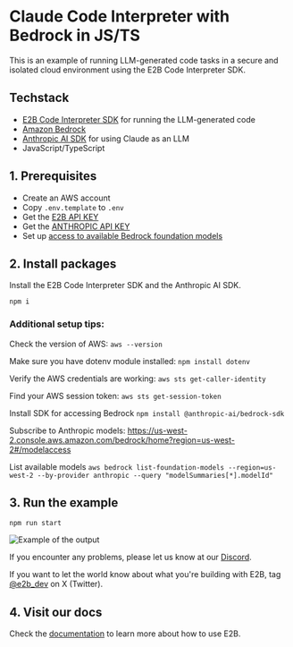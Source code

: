 # Claude Code Interpreter with Bedrock in JS/TS
This is an example of running LLM-generated code tasks in a secure and isolated cloud environment using the E2B Code Interpreter SDK.

## Techstack
- [E2B Code Interpreter SDK](https://github.com/e2b-dev/code-interpreter) for running the LLM-generated code
- [Amazon Bedrock](https://aws.amazon.com/bedrock/)
- [Anthropic AI SDK](https://www.npmjs.com/package/@anthropic-ai/sdk) for using Claude as an LLM
- JavaScript/TypeScript


## 1. Prerequisites

- Create an AWS account
- Copy `.env.template`   to `.env`
- Get the [E2B API KEY](https://e2b.dev/docs/getting-started/api-key)
- Get the [ANTHROPIC API KEY](https://console.anthropic.com/settings/keys)
- Set up [access to available Bedrock foundation models ](https://us-east-1.console.aws.amazon.com/bedrock/home?region=us-east-1#/modelaccess)

## 2. Install packages

Install the E2B Code Interpreter SDK and the Anthropic AI SDK.

```
npm i
```

### Additional setup tips:

Check the version of AWS:
`aws --version`

Make sure you have dotenv module installed:
`npm install dotenv`

Verify the AWS credentials are working:
`aws sts get-caller-identity `

Find your AWS session token:
`aws sts get-session-token`

Install SDK for accessing Bedrock
`npm install @anthropic-ai/bedrock-sdk`

Subscribe to Anthropic models: https://us-west-2.console.aws.amazon.com/bedrock/home?region=us-west-2#/modelaccess

List available models
`aws bedrock list-foundation-models --region=us-west-2 --by-provider anthropic --query "modelSummaries[*].modelId"`


## 3. Run the example

```
npm run start
```


![Example of the output](example.png)

If you encounter any problems, please let us know at our [Discord](https://discord.com/invite/U7KEcGErtQ).

If you want to let the world know about what you're building with E2B, tag [@e2b_dev](https://twitter.com/e2b_dev) on X (Twitter).

## 4. Visit our docs
Check the [documentation](https://e2b.dev/docs) to learn more about how to use E2B.